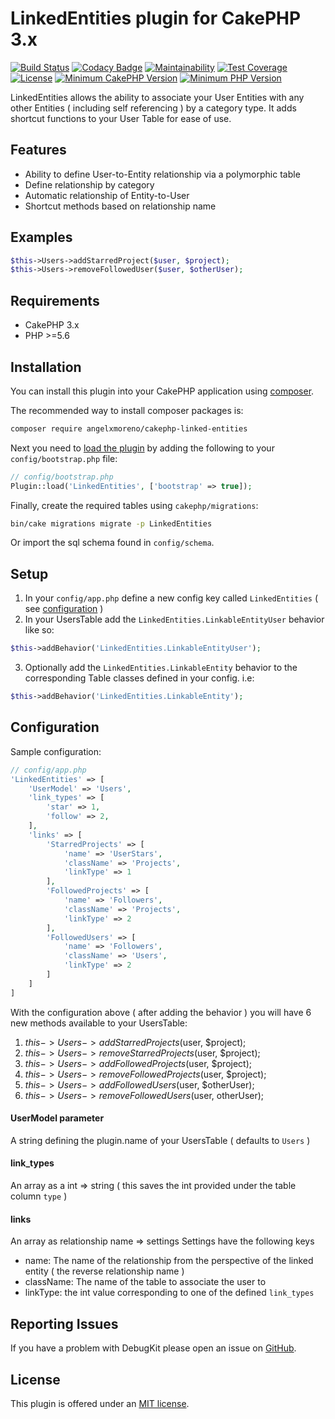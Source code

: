 # LinkedEntities plugin for CakePHP 3.x
[![Build Status](https://travis-ci.com/angelxmoreno/cakephp-linked-entities.svg?branch=master)](https://travis-ci.com/angelxmoreno/cakephp-linked-entities)
[![Codacy Badge](https://api.codacy.com/project/badge/Grade/d4ed026cc47d49619f6905775da67ef6)](https://www.codacy.com/app/angelxmoreno/cakephp-linked-entities?utm_source=github.com&amp;utm_medium=referral&amp;utm_content=angelxmoreno/cakephp-linked-entities&amp;utm_campaign=Badge_Grade)
[![Maintainability](https://api.codeclimate.com/v1/badges/ce5001ca6c6d9eddaff1/maintainability)](https://codeclimate.com/github/angelxmoreno/cakephp-linked-entities/maintainability)
[![Test Coverage](https://api.codeclimate.com/v1/badges/ce5001ca6c6d9eddaff1/test_coverage)](https://codeclimate.com/github/angelxmoreno/cakephp-linked-entities/test_coverage)
[![License](https://img.shields.io/badge/license-MIT-brightgreen.svg?style=flat-square)](LICENSE.txt)
[![Minimum CakePHP Version](https://img.shields.io/badge/CakePHP-3.x-red.svg)](https://cakephp.com/)
[![Minimum PHP Version](http://img.shields.io/badge/php-%3E%3D%205.6-8892BF.svg)](https://php.net/)

LinkedEntities allows the ability to associate your User Entities with any other Entities ( including self referencing )
by a category type. It adds shortcut functions to your User Table for ease of use.   

## Features
- Ability to define User-to-Entity relationship via a polymorphic table
- Define relationship by category
- Automatic relationship of Entity-to-User
- Shortcut methods based on relationship name

## Examples
```php
$this->Users->addStarredProject($user, $project);
$this->Users->removeFollowedUser($user, $otherUser);
```

## Requirements
- CakePHP 3.x
- PHP >=5.6

## Installation

You can install this plugin into your CakePHP application using [composer](http://getcomposer.org).

The recommended way to install composer packages is:

```sh
composer require angelxmoreno/cakephp-linked-entities
```
Next you need to [load the plugin](http://book.cakephp.org/3.0/en/plugins.html#loading-a-plugin) by adding the following to your `config/bootstrap.php` file:
```php
// config/bootstrap.php
Plugin::load('LinkedEntities', ['bootstrap' => true]);
```

Finally, create the required tables using `cakephp/migrations`:
```bash
bin/cake migrations migrate -p LinkedEntities
```

Or import the sql schema found in `config/schema`.

## Setup
1. In your `config/app.php` define a new config key called `LinkedEntities` ( see [configuration](#configuration) )
2. In your UsersTable add the `LinkedEntities.LinkableEntityUser` behavior like so:
```php
$this->addBehavior('LinkedEntities.LinkableEntityUser');
```
3. Optionally add the `LinkedEntities.LinkableEntity` behavior to the corresponding Table classes defined in your config. i.e:
```php
$this->addBehavior('LinkedEntities.LinkableEntity');
```

## Configuration
Sample configuration:
```php
// config/app.php
'LinkedEntities' => [
    'UserModel' => 'Users',
    'link_types' => [
        'star' => 1,
        'follow' => 2,
    ],
    'links' => [
        'StarredProjects' => [
            'name' => 'UserStars',
            'className' => 'Projects',
            'linkType' => 1
        ],
        'FollowedProjects' => [
            'name' => 'Followers',
            'className' => 'Projects',
            'linkType' => 2
        ],
        'FollowedUsers' => [
            'name' => 'Followers',
            'className' => 'Users',
            'linkType' => 2
        ]
    ]
]
```
With the configuration above ( after adding the behavior ) you will have 6 new methods available to your UsersTable:
1. $this->Users->addStarredProjects($user, $project);
2. $this->Users->removeStarredProjects($user, $project);
3. $this->Users->addFollowedProjects($user, $project);
4. $this->Users->removeFollowedProjects($user, $project);
5. $this->Users->addFollowedUsers($user, $otherUser);
6. $this->Users->removeFollowedUsers($user, otherUser);

#### UserModel parameter
A string defining the plugin.name of your UsersTable ( defaults to `Users` )

#### link_types
An array as a int => string ( this saves the int provided under the table column `type` )

#### links
An array as relationship name => settings
Settings have the following keys
 - name: The name of the relationship from the perspective of the linked entity ( the reverse relationship name )
 - className: The name of the table to associate the user to
 - linkType: the int value corresponding to one of the defined `link_types`

## Reporting Issues
If you have a problem with DebugKit please open an issue on [GitHub](https://github.com/angelxmoreno/cakephp-linked-entities/issues).

## License
This plugin is offered under an [MIT license](https://opensource.org/licenses/mit-license.php).
